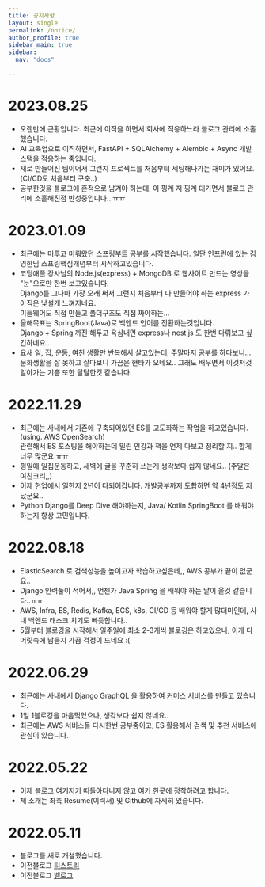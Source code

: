 ```yaml
---
title: 공지사항
layout: single
permalink: /notice/
author_profile: true
sidebar_main: true
sidebar:
  nav: "docs"

---
```

<div class="notice--danger">
  <h1> 2023.08.25 </h1>
  <ul>
    <li> 오랜만에 근황입니다. 최근에 이직을 하면서 회사에 적응하느라 블로그 관리에 소홀했습니다. </li>
    <li> AI 교육업으로 이직하면서, FastAPI + SQLAlchemy + Alembic + Async 개발스택을 적응하는 중입니다. </li>
    <li> 새로 만들어진 팀이어서 그런지 프로젝트를 처음부터 세팅해나가는 재미가 있어요. (CI/CD도 처음부터 구축..) </li>
    <li> 공부한것을 블로그에 흔적으로 남겨야 하는데, 이 핑계 저 핑계 대가면서 블로그 관리에 소홀해진점 반성중입니다.. ㅠㅠ </li>
  </ul>
</div>

<div class="notice--success">
  <h1> 2023.01.09 </h1>
  <ul>
    <li> 최근에는 미루고 미뤄왔던 스프링부트 공부를 시작했습니다. 일단 인프런에 있는 김영한님 스프링핵심개념부터 시작하고있습니다. </li>
    <li> 코딩애플 강사님의 Node.js(express) + MongoDB 로 웹사이트 만드는 영상을 "눈"으로만 한번 보고있습니다.<br>Django를 그나마 가장 오래 써서 그런지 처음부터 다 만들어야 하는 express 가 아직은 낯설게 느껴지네요.<br> 미들웨어도 직접 만들고 폴더구조도 직접 짜야하는...</li>
    <li> 올해목표는 SpringBoot(Java)로 백엔드 언어를 전환하는것입니다.<br> Django + Spring 까진 해두고 욕심내면 express나 nest.js 도 한번 다뤄보고 싶긴하네요.. </li>
    <li>요새 일, 집, 운동, 여친 생활만 반복해서 살고있는데, 주말마저 공부를 하다보니...<br> 문화생활을 잘 못하고 살다보니 가끔은 현타가 오네요.. 그래도 배우면서 이것저것 알아가는 기쁨 또한 달달한것 같습니다.</li>
  </ul>
</div>


<div class="notice--danger">
  <h1> 2022.11.29 </h1>
  <ul>
    <li> 최근에는 사내에서 기존에 구축되어있던 ES를 고도화하는 작업을 하고있습니다.  (using. AWS OpenSearch)<br>관련해서 ES 포스팅을 해야하는데 밀린 인강과 책을 언제 다보고 정리할 지.. 할게 너무 많군요 ㅠㅠ</li>
    <li> 평일에 일집운동하고, 새벽에 글을 꾸준히 쓰는게 생각보다 쉽지 않네요.. (주말은 여친크리,,) </li>
    <li> 이제 현업에서 일한지 2년이 다되어갑니다. 개발공부까지 도합하면 약 4년정도 지났군요..</li>
    <li> Python Django를 Deep Dive 해야하는지, Java/ Kotlin SpringBoot 를 배워야하는지 항상 고민입니다.</li>
  </ul>
</div>


<div class="notice--success">
  <h1> 2022.08.18 </h1>
  <ul>
    <li> ElasticSearch 로 검색성능을 높이고자 학습하고싶은데,, AWS 공부가 끝이 없군요.. </li>
    <li> Django 인력풀이 적어서,, 언젠가 Java Spring 을 배워야 하는 날이 올것 같습니다..ㅠㅠ </li>
    <li> AWS, Infra, ES, Redis, Kafka, ECS, k8s, CI/CD 등 배워야 할게 많더미인데, 사내 백엔드 태스크 치기도 빠듯합니다..</li>
    <li> 5월부터 블로깅을 시작해서 일주일에 최소 2-3개씩 블로깅은 하고있으나, 이게 다 머릿속에 남을지 가끔 걱정이 드네요 :( </li>
  </ul>
</div>


<div class="notice--danger">
  <h1> 2022.06.29 </h1>
  <ul>
    <li> 최근에는 사내에서 Django GraphQL 을 활용하여 <a href="https://v.fitpetmall.com/mall">커머스 서비스</a>를 만들고 있습니다. </li>
    <li> 1일 1블로깅을 마음먹었으나, 생각보다 쉽지 않네요.. </li>
    <li> 최근에는 AWS 서비스들 다시한번 공부중이고, ES 활용해서 검색 및 추천 서비스에 관심이 있습니다.</li>
  </ul>
</div>


<div class="notice--success">
  <h1> 2022.05.22 </h1>
  <ul>
    <li> 이제 블로그 여기저기 떠돌아다니지 않고 여기 한곳에 정착하려고 합니다. </li>
    <li> 제 소개는 좌측 Resume(이력서) 및 Github에 자세히 있습니다. </li>
  </ul>
</div>


<div class="notice--danger">
  <h1> 2022.05.11 </h1>
  <ul>
    <li> 블로그를 새로 개설했습니다. </li>
    <li> 이전블로그 <a href="https://renine94.tistory.com/" target="_blank">티스토리</a></li>
    <li> 이전블로그 <a href="https://velog.io/@94incheon" target="_blank">벨로그</a></li>
  </ul>
</div>
